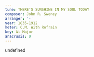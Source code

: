 ```yaml
---
tune: THERE'S SUNSHINE IN MY SOUL TODAY
composer: John R. Sweney
arranger: '-'
year: 1835-1912
meter: C.M. With Refrain
key: A♭ Major
anacrusis: 0
---
```

undefined